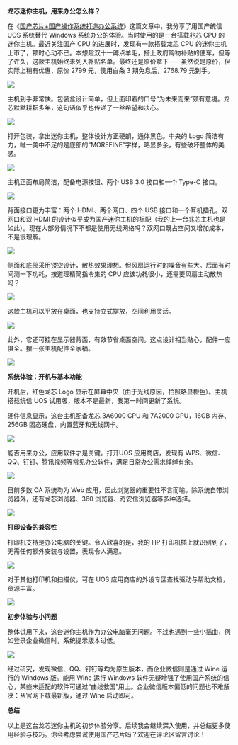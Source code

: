 **龙芯迷你主机，用来办公怎么样？**

在《[国产芯片+国产操作系统打造办公系统](https://mp.weixin.qq.com/s/6vI8zfO2okOyGR1aqNzEAg)》这篇文章中，我分享了用国产统信 UOS 系统替代 Windows 系统办公的体验。当时使用的是一台搭载兆芯 CPU 的迷你主机。最近关注国产 CPU 的进展时，发现有一款搭载龙芯 CPU 的迷你主机上市了，顿时心动不已。本想趁双十一薅点羊毛，搭上政府购物补贴的便车，但等了许久，这款主机始终未列入补贴名单。最终还是原价拿下——虽然说是原价，但实际上稍有优惠，原价 2799 元，使用白条 3 期免息后，2768.79 元到手。

![](https://raw.githubusercontent.com/mogoweb/mywritings/master/book_wechat/2024/202412/images/loongson_01.jpg)

主机到手非常快。包装盒设计简单，但上面印着的口号“为未来而来”颇有意境。龙芯默默耕耘多年，这句话似乎也传递了一丝希望和决心。

![](https://raw.githubusercontent.com/mogoweb/mywritings/master/book_wechat/2024/202412/images/loongson_02.jpg)

打开包装，拿出迷你主机，整体设计方正硬朗，通体黑色。中央的 Logo 简洁有力，唯一美中不足的是底部的“MOREFINE”字样，略显多余，有些破坏整体的美感。

![](https://raw.githubusercontent.com/mogoweb/mywritings/master/book_wechat/2024/202412/images/loongson_03.jpg)

主机正面布局简洁，配备电源按钮、两个 USB 3.0 接口和一个 Type-C 接口。

![](https://raw.githubusercontent.com/mogoweb/mywritings/master/book_wechat/2024/202412/images/loongson_04.jpg)

背面接口更为丰富：两个 HDMI、两个网口、四个 USB 接口和一个耳机插孔。双网口和双 HDMI 的设计似乎成为国产迷你主机的标配（我的上一台兆芯主机也是如此）。现在大部分情况下不都是使用无线网络吗？双网口既占空间又增加成本，不是很理解。

![](https://raw.githubusercontent.com/mogoweb/mywritings/master/book_wechat/2024/202412/images/loongson_05.jpg)

侧面和底部采用镂空设计，散热效果理想。但风扇运行时的噪音有些大。后面有时间测一下功耗，按道理精简指令集的 CPU 应该功耗很小，还需要风扇主动散热吗？

![](https://raw.githubusercontent.com/mogoweb/mywritings/master/book_wechat/2024/202412/images/loongson_06.jpg)

这款主机可以平放在桌面，也支持立式摆放，空间利用灵活。

![](https://raw.githubusercontent.com/mogoweb/mywritings/master/book_wechat/2024/202412/images/loongson_07.jpg)

此外，它还可挂在显示器背面，有效节省桌面空间。这点设计相当贴心，配件一应俱全。摆一张主机配件全家福。

![](https://raw.githubusercontent.com/mogoweb/mywritings/master/book_wechat/2024/202412/images/loongson_08.jpg)

**系统体验：开机与基本功能**

开机后，红色龙芯 Logo 显示在屏幕中央（由于光线原因，拍照略显橙色）。主机搭载统信 UOS 试用版，版本不是最新，我第一时间更新了系统。

硬件信息显示，这台主机配备龙芯 3A6000 CPU 和 7A2000 GPU，16GB 内存、256GB 固态硬盘，内置蓝牙和无线网卡。

![](https://raw.githubusercontent.com/mogoweb/mywritings/master/book_wechat/2024/202412/images/loongson_10.png)

能否用来办公，应用软件才是关键。打开UOS 应用商店，发现有 WPS、微信、QQ、钉钉、腾讯视频等常见办公软件，满足日常办公需求绰绰有余。

![](https://raw.githubusercontent.com/mogoweb/mywritings/master/book_wechat/2024/202412/images/loongson_11.png)

目前多数 OA 系统均为 Web 应用，因此浏览器的重要性不言而喻。除系统自带浏览器外，还有龙芯浏览器、360 浏览器、奇安信浏览器等多种选择。

![](https://raw.githubusercontent.com/mogoweb/mywritings/master/book_wechat/2024/202412/images/loongson_12.png)

**打印设备的兼容性**

打印机支持是办公电脑的关键。令人欣喜的是，我的 HP 打印机插上就识别到了，无需任何额外安装与设置，表现令人满意。

![](https://raw.githubusercontent.com/mogoweb/mywritings/master/book_wechat/2024/202412/images/loongson_13.png)

对于其他打印机和扫描仪，可在 UOS 应用商店的外设专区查找驱动与帮助文档，资源丰富。

![](https://raw.githubusercontent.com/mogoweb/mywritings/master/book_wechat/2024/202412/images/loongson_15.png)

**初步体验与小问题**

整体试用下来，这台迷你主机作为办公电脑毫无问题。不过也遇到一些小插曲，例如登录企业微信时，系统提示版本过低。

![](https://raw.githubusercontent.com/mogoweb/mywritings/master/book_wechat/2024/202412/images/loongson_16.jpg)

经过研究，发现微信、QQ、钉钉等均为原生版本，而企业微信则是通过 Wine 运行的 Windows 版。能用 Wine 运行 Windows 软件无疑增强了使用国产系统的信心，某些未适配的软件可通过“曲线救国”用上。企业微信版本偏低的问题也不难解决：从官网下载最新版，通过 Wine 启动即可。

**总结**

以上是这台龙芯迷你主机的初步体验分享。后续我会继续深入使用，并总结更多使用经验与技巧。你会考虑尝试使用国产芯片吗？欢迎在评论区留言讨论！
